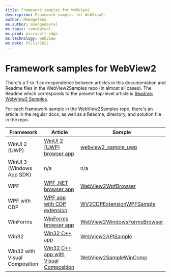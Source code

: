 ```yaml
---
title: Framework samples for WebView2
description: Framework samples for WebView2.
author: MSEdgeTeam
ms.author: msedgedevrel
ms.topic: conceptual
ms.prod: microsoft-edge
ms.technology: webview
ms.date: 07/11/2022
---
```

# Framework samples for WebView2

There's a 1-to-1 correspondence between articles in this documentation and Readme files in the WebView2Samples repo (in almost all cases).  The Readme which corresponds to the present top-level article is [Readme: WebView2 Samples](https://github.com/MicrosoftEdge/WebView2Samples#readme).

For each framework sample in the WebView2Samples repo, there's an article in the regular docs, as well as a Readme, directory, and solution file in the repo.

| Framework | Article | Sample |
|---|---|---|
| WinUI 2 (UWP) | [WinUI 2 (UWP) browser app](samples/webview2_sample_uwp.md) | [webview2_sample_uwp](https://github.com/MicrosoftEdge/WebView2Samples/tree/main/SampleApps/webview2_sample_uwp) |
| WinUI 3 (Windows App SDK) | n/a | n/a |
| WPF | [WPF .NET browser app](samples/webview2wpfbrowser.md) | [WebView2WpfBrowser](https://github.com/MicrosoftEdge/WebView2Samples/tree/main/SampleApps/WebView2WpfBrowser) |
| WPF with CDP | [WPF app with CDP extension](samples/wv2cdpextensionwpfsample.md) | [WV2CDPExtensionWPFSample](https://github.com/MicrosoftEdge/WebView2Samples/tree/main/SampleApps/WV2CDPExtensionWPFSample) |
| WinForms | [WinForms browser app](samples/webview2windowsformsbrowser.md) | [WebView2WindowsFormsBrowser](https://github.com/MicrosoftEdge/WebView2Samples/tree/main/SampleApps/WebView2WindowsFormsBrowser) |
| Win32 | [Win32 C++ app](samples/webview2apissample.md) | [WebView2APISample](https://github.com/MicrosoftEdge/WebView2Samples/tree/main/SampleApps/WebView2APISample) |
| Win32 with Visual Composition | [Win32 C++ app with Visual Composition](samples/webview2samplewincomp.md) | [WebView2SampleWinComp](https://github.com/MicrosoftEdge/WebView2Samples/tree/main/SampleApps/WebView2SampleWinComp) |
